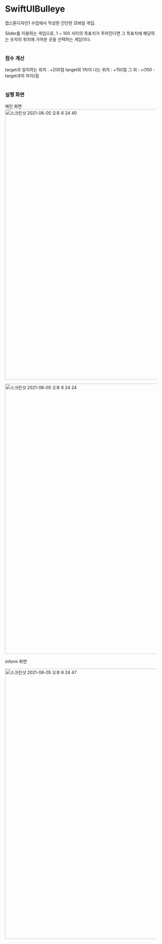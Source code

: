 # SwiftUIBulleye
캡스톤디자인1 수업에서 작성한 간단한 모바일 게임.   
   
Slider를 이용하는 게임으로, 1 ~ 100 사이의 목표치가 주어진다면
그 목표치에 해당하는 숫자의 위치에 가까운 곳을 선택하는 게임이다.
<br>
<br>

### 점수 계산
target과 일치하는 위치 : +200점
target와 1차이 나는 위치 : +150점
그 외 : +(100 - target과의 차이)점   
<br>

### 실행 화면
메인 화면   
<img width="892" alt="스크린샷 2021-06-05 오후 6 24 40" src="https://user-images.githubusercontent.com/58431910/120886953-69737600-c62b-11eb-9cea-9403ac541a8c.png">

<img width="892" alt="스크린샷 2021-06-05 오후 6 24 24" src="https://user-images.githubusercontent.com/58431910/120886950-62e4fe80-c62b-11eb-8bcc-3be1739ef4fe.png">
<br>

inform 화면

<img width="892" alt="스크린샷 2021-06-05 오후 6 24 47" src="https://user-images.githubusercontent.com/58431910/120886958-71331a80-c62b-11eb-9248-721732eb2ace.png">


